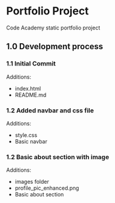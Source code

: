 # Portfolio Project

Code Academy static portfolio project

## 1.0 Development process

### 1.1 Initial Commit

Additions:

- index.html
- README.md

### 1.2 Added navbar and css file

Additions:

- style.css
- Basic navbar

### 1.2 Basic about section with image

Additions:

- images folder
- profile_pic_enhanced.png
- Basic about section